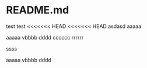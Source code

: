 # README.md


test test
<<<<<<< HEAD
<<<<<<< HEAD
asdasd
aaaaa

aaaaa
vbbbb
dddd
cccccc
rrrrrr



ssss

aaaaa
vbbbb
dddd